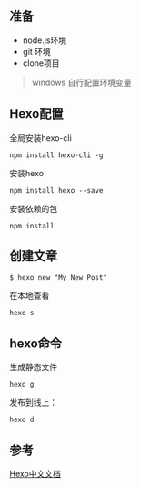 ## 准备
- node.js环境
- git 环境
- clone项目

> windows 自行配置环境变量

## Hexo配置
全局安装hexo-cli
```
npm install hexo-cli -g
```
安装hexo
```
npm install hexo --save
```
安装依赖的包
```
npm install
```

## 创建文章
```
$ hexo new "My New Post"
```

在本地查看
```
hexo s
```

## hexo命令

生成静态文件
```
hexo g
```

发布到线上：
```
hexo d
```

## 参考
[Hexo中文文档](https://hexo.io/zh-cn)
